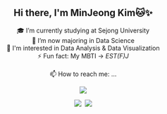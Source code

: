 <div align="center">

  ## Hi there, I'm MinJeong Kim🐱✨

🎓 I’m currently studying at Sejong University<br>
🌱 I’m now majoring in Data Science<br>
🌊 I'm interested in Data Analysis & Data Visualization<br>
⚡ Fun fact: My MBTI -> *EST(F)J*<br><br>
📫 How to reach me: ...

 <a href="https://hits.seeyoufarm.com"><img src="https://hits.seeyoufarm.com/api/count/incr/badge.svg?url=https%3A%2F%2Fgithub.com%2Fisakacindy&count_bg=%23C7E0B3&title_bg=%23000000&icon=github.svg&icon_color=%23E7E7E7&title=hits&edge_flat=false"/></a>
 
  <a href="https://www.instagram.com/isakacindy/" target="_blank"><img src="https://img.shields.io/badge/isakacindy-FFFDDE?style=flat-square&logo=Instagram&logoColor=Black"/></a>&nbsp;
  <a href="https://isakacindy.github.io/" target="_blank"><img src="https://img.shields.io/badge/isakacindy-D6E5FA?style=flat-square&logo=Github&logoColor=Black"/></a>

<!--
---
### 🔥 My Tech Stack 🔥
Techs that I've used at least once

<img src="https://img.shields.io/badge/-C-A8B9CC?style=flat-square&logo=c&logoColor=white"/></a>
<img src="https://img.shields.io/badge/-Pyton-3776AB?style=flat-square&logo=Python&logoColor=white"/></a>
<img src="https://img.shields.io/badge/-Android-success?style=flat-square&logo=Android&logoColor=white"/></a>
<img src="https://img.shields.io/badge/-Java-007396?style=flat-square&logo=Java&logoColor=white"/></a>
<img src="https://img.shields.io/badge/-Kotlin-0095D5?style=flat-square&logo=Kotlin&logoColor=white"/></a>
<img src="https://img.shields.io/badge/-JavaScript-F7DF1E?style=flat-square&logo=JavaScript&logoColor=white"/></a>
<img src="https://img.shields.io/badge/-HTML5-E34F26?style=flat-square&logo=CSS3&logoColor=white"/></a>
<img src="https://img.shields.io/badge/-CSS3-1572B6?style=flat-square&logo=HTML5&logoColor=white"/></a>


<img src="https://img.shields.io/badge/-SQLite-003B57?style=flat-square&logo=SQLite&logoColor=white"/></a>
<img src="https://img.shields.io/badge/-Firebase-yellow?style=flat-square&logo=Firebase&logoColor=white"/></a>
<img src="https://img.shields.io/badge/-Git-F05032?style=flat-square&logo=Git&logoColor=white"/></a>
<img src="https://img.shields.io/badge/-Notion-000000?style=flat-square&logo=Notion&logoColor=white"/></a>
-->

</div>
